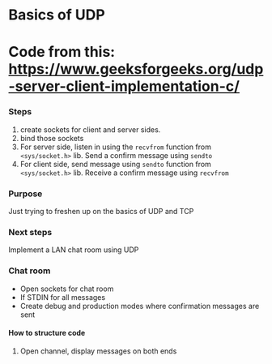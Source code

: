 # Basics of UDP
# Code from this: https://www.geeksforgeeks.org/udp-server-client-implementation-c/

### Steps

1. create sockets for client and server sides.
2. bind those sockets 
3. For server side, listen in using the `recvfrom` function from `<sys/socket.h>` lib. Send a confirm message using `sendto`
4. For client side, send message using `sendto` function from `<sys/socket.h>` lib. Receive a confirm message using `recvfrom`


### Purpose

Just trying to freshen up on the basics of UDP and TCP


### Next steps

Implement a LAN chat room using UDP


### Chat room

* Open sockets for chat room
* If STDIN for all messages
* Create debug and production modes where confirmation messages are sent

#### How to structure code

1. Open channel, display messages on both ends
